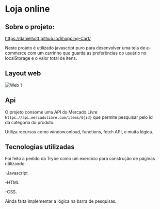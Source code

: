 # Loja online

## Sobre o projeto:
https://danielhott.github.io/Shopping-Cart/

Neste projeto é utilizado javascript puro para desenvolver uma tela de e-commerce com um carrinho que guarda as preferências do usuário no localStorage e o valor total de itens.

## Layout web

![Web 1](https://github.com/DanielHott/exercise-redux-thunk/blob/exercise-one/ShoppingCart.png)

## Api

O projeto consome uma API do Mercado Livre `https://api.mercadolibre.com/items/${id}` que permite pesquisar pelo id da categoria do produto.

Utiliza recursos como window.onload, functions, fetch API, e muita lógica.


## Tecnologias utilizadas

Foi feito a pedido da Trybe como um exercicio para construção de páginas utilizando:

-Javascript 

-HTML

-CSS.

Ainda falta implementar a lógica na barra de pesquisas.

